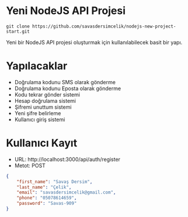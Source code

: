 # Yeni NodeJS API Projesi

    git clone https://github.com/savasdersimcelik/nodejs-new-project-start.git

Yeni bir NodeJS API projesi oluşturmak için kullanılabilecek basit bir yapı.

# Yapılacaklar
- Doğrulama kodunu SMS olarak gönderme
- Doğrulama kodunu Eposta olarak gönderme
- Kodu tekrar gönder sistemi
- Hesap doğrulama sistemi
- Şifremi unuttum sistemi
- Yeni şifre belirleme
- Kullanıcı giriş sistemi

# Kullanıcı Kayıt
- URL: http://localhost:3000/api/auth/register
- Metot: POST
```json
{
	"first_name": "Savaş Dersim",
	"last_name": "Çelik",
	"email": "savasdersimcelik@gmail.com",
	"phone": "05078614659",
	"password": "Savas-909"
}
```